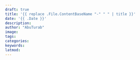 ```yaml
---
draft: true
title: '{{ replace .File.ContentBaseName "-" " " | title }}'
date: '{{ .Date }}'
description:
author: "AbuTurab"
image:
tags: 
categories:
keywords:
latmod:
---
```

